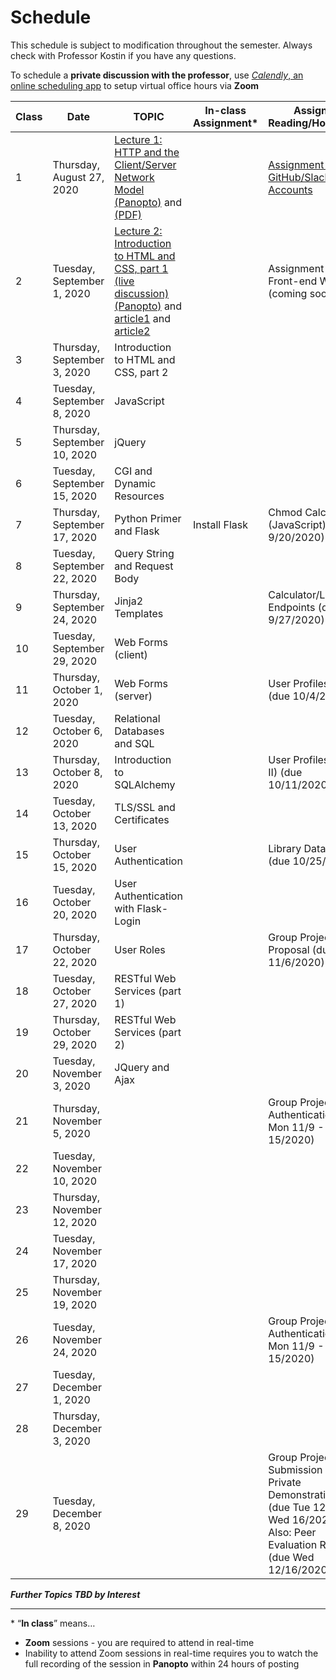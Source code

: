 # Schedule
This schedule is subject to modification throughout the semester. Always check with Professor Kostin if you have any questions.

To schedule a **private discussion with the professor**, use [*Calendly*, an online scheduling app](https://calendly.com/rkostin) to setup virtual office hours via **Zoom**

| Class | Date                         | TOPIC                                                        | In-class Assignment* | Assigned Reading/Homework                                    |
| ----- | ---------------------------- | ------------------------------------------------------------ | -------------------- | ------------------------------------------------------------ |
| 1     | Thursday, August 27, 2020    | [Lecture 1: HTTP and the Client/Server Network Model (Panopto)](https://rochester.hosted.panopto.com/Panopto/Pages/Viewer.aspx?id=8c2473c1-4d2b-4c7f-a834-ac1e0130097b) and [(PDF)](01-http_client-server/http_client-server.pdf) |                      | [Assignment 1: GitHub/Slack Accounts](assignment01-github-slack/instructions.md) |
| 2     | Tuesday, September 1, 2020   | [Lecture 2: Introduction to HTML and CSS, part 1 (live discussion) (Panopto)](https://rochester.hosted.panopto.com/Panopto/Pages/Viewer.aspx?id=733cbec6-e714-4218-80ea-ac29017ef037) and [article1](https://css-tricks.com/why-javascript-is-eating-html/) and [article2](https://medium.com/better-programming/libraries-vs-frameworks-whats-the-difference-5f28c53dcffe) |                      | Assignment 2: Basic Front-end Webpage (coming soon)          |
| 3     | Thursday, September 3, 2020  | Introduction to HTML and CSS, part 2                         |                      |                                                              |
| 4     | Tuesday, September 8, 2020   | JavaScript                                                   |                      |                                                              |
| 5     | Thursday, September 10, 2020 | jQuery                                                       |                      |                                                              |
| 6     | Tuesday, September 15, 2020  | CGI and Dynamic Resources                                    |                      |                                                              |
| 7     | Thursday, September 17, 2020 | Python Primer and Flask                                      | Install Flask        | Chmod Calculator (JavaScript) (due 9/20/2020)                |
| 8     | Tuesday, September 22, 2020  | Query String and Request Body                                |                      |                                                              |
| 9     | Thursday, September 24, 2020 | Jinja2 Templates                                             |                      | Calculator/Lotto Endpoints (due 9/27/2020)                   |
| 10    | Tuesday, September 29, 2020  | Web Forms (client)                                           |                      |                                                              |
| 11    | Thursday, October 1, 2020    | Web Forms (server)                                           |                      | User Profiles (Part I) (due 10/4/2020)                       |
| 12    | Tuesday, October 6, 2020     | Relational Databases and SQL                                 |                      |                                                              |
| 13    | Thursday, October 8, 2020    | Introduction to SQLAlchemy                                   |                      | User Profiles (Part II) (due 10/11/2020)                     |
| 14    | Tuesday, October 13, 2020    | TLS/SSL and Certificates                                     |                      |                                                              |
| 15    | Thursday, October 15, 2020   | User Authentication                                          |                      | Library Database (due 10/25/2020)                            |
| 16    | Tuesday, October 20, 2020    | User Authentication with  Flask-Login                        |                      |                                                              |
| 17    | Thursday, October 22, 2020   | User Roles                                                   |                      | Group Project Proposal (due Fri 11/6/2020)                   |
| 18    | Tuesday, October 27, 2020    | RESTful Web Services (part 1)                                |                      |                                                              |
| 19    | Thursday, October 29, 2020   | RESTful Web Services (part 2)                                |                      |                                                              |
| 20    | Tuesday, November 3, 2020    | JQuery and Ajax                                              |                      |                                                              |
| 21    | Thursday, November 5, 2020   |                                                              |                      | Group Project Authentication (due Mon 11/9 - Sun 15/2020)    |
| 22    | Tuesday, November 10, 2020   |                                                              |                      |                                                              |
| 23    | Thursday, November 12, 2020  |                                                              |                      |                                                              |
| 24    | Tuesday, November 17, 2020   |                                                              |                      |                                                              |
| 25    | Thursday, November 19, 2020  |                                                              |                      |                                                              |
| 26    | Tuesday, November 24, 2020   |                                                              |                      | Group Project Authentication (due Mon 11/9 - Sun 15/2020)    |
| 27    | Tuesday, December 1, 2020    |                                                              |                      |                                                              |
| 28    | Thursday, December 3, 2020   |                                                              |                      |                                                              |
| 29    | Tuesday, December 8, 2020    |                                                              |                      | Group Project Submission and Private Demonstrations (due Tue 12/8 - Wed 16/2020)<br>Also: Peer Evaluation Rubric (due Wed 12/16/2020) |

***Further Topics TBD by Interest***

<hr>

\* “**In class**” means…

- **Zoom** sessions - you are required to attend in real-time
- Inability to attend Zoom sessions in real-time requires you to watch the full recording of the session in **Panopto** within 24 hours of posting

